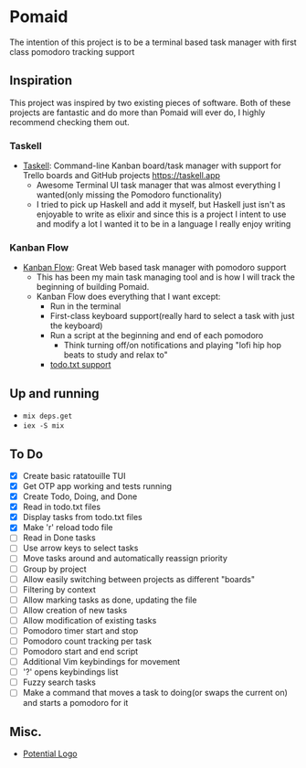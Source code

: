 # Pomaid
The intention of this project is to be a terminal based task manager with first class pomodoro tracking support

## Inspiration
This project was inspired by two existing pieces of software. Both of these projects are fantastic and do more than Pomaid will ever do, I highly recommend checking them out.

### Taskell
  - [Taskell](https://github.com/smallhadroncollider/taskell): Command-line Kanban board/task manager with support for Trello boards and GitHub projects https://taskell.app
    - Awesome Terminal UI task manager that was almost everything I wanted(only missing the Pomodoro functionality)
    - I tried to pick up Haskell and add it myself, but Haskell just isn't as enjoyable to write as elixir and since this is a project I intent to use and modify a lot I wanted it to be in a language I really enjoy writing

### Kanban Flow
  - [Kanban Flow](https://kanbanflow.com/features): Great Web based task manager with pomodoro support
    - This has been my main task managing tool and is how I will track the beginning of building Pomaid.
    - Kanban Flow does everything that I want except:
      - Run in the terminal
      - First-class keyboard support(really hard to select a task with just the keyboard)
      - Run a script at the beginning and end of each pomodoro
        - Think turning off/on notifications and playing "lofi hip hop beats to study and relax to"
      - [todo.txt support](https://github.com/todotxt/todo.txt)

## Up and running
  - `mix deps.get`
  - `iex -S mix`

## To Do
  - [x] Create basic ratatouille TUI
  - [x] Get OTP app working and tests running
  - [x] Create Todo, Doing, and Done
  - [x] Read in todo.txt files
  - [x] Display tasks from todo.txt files
  - [x] Make 'r' reload todo file
  - [ ] Read in Done tasks
  - [ ] Use arrow keys to select tasks
  - [ ] Move tasks around and automatically reassign priority
  - [ ] Group by project
  - [ ] Allow easily switching between projects as different "boards"
  - [ ] Filtering by context
  - [ ] Allow marking tasks as done, updating the file
  - [ ] Allow creation of new tasks
  - [ ] Allow modification of existing tasks
  - [ ] Pomodoro timer start and stop
  - [ ] Pomodoro count tracking per task
  - [ ] Pomodoro start and end script
  - [ ] Additional Vim keybindings for movement
  - [ ] '?' opens keybindings list
  - [ ] Fuzzy search tasks
  - [ ] Make a command that moves a task to doing(or swaps the current on) and starts a pomodoro for it

## Misc.
  - [Potential Logo](https://www.istockphoto.com/ca/vector/man-hair-icon-with-text-space-for-your-slogan-tagline-vector-illustration-gm945507648-258245680)
